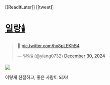 [[ReadItLater]] [[tweet]]

# [일랑🕯️](https://twitter.com/ylang0732/status/1873635640899969086)

> 🥹 [pic.twitter.com/hx8pLEKhB4](https://t.co/hx8pLEKhB4)
> 
> — 일랑🕯️ (@ylang0732) [December 30, 2024](https://twitter.com/ylang0732/status/1873635640899969086?ref_src=twsrc%5Etfw)


![](https://i.imgur.com/RR4PUsc.png)


이렇게 친절하고, 좋은 사람이 되자!